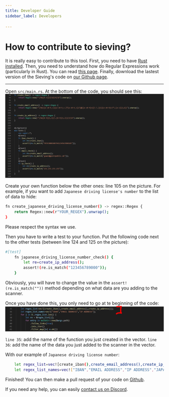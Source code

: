 ```yaml
---
title: Developer Guide
sidebar_label: Developers

---
```


# How to contribute to sieving?

It is really easy to contribute to this tool. 
First, you need to have [Rust installed](https://www.rust-lang.org/).
Then, you need to understand how do Regular Expressions work (particularly in Rust). You can read [this page](https://docs.rs/regex/1.5.4/regex/).
Finally, download the lastest version of the Sieving's code on [our Github page](https://github.com/ichnion/sieving).

---

Open `src/main.rs`. At the bottom of the code, you should see this: 
![img](img/sieving1.PNG)

Create your own function below the other ones: line 105 on the picture. For example, if you want to add `Japanese driving license's number` to the list of data to hide:
```sh
fn create_japanese_driving_license_number() -> regex::Regex {
    return Regex::new(r"YOUR_REGEX").unwrap();
}
```
Please respect the syntax we use.

Then you have to write a test to your function. Put the following code next to the other tests (between line 124 and 125 on the picture):
```sh
#[test]
    fn japanese_driving_license_number_check() {
        let re=create_ip_address();
        assert!(re.is_match("123456789000"));
    }
```
Obviously, you will have to change the value in the `assert!(re.is_match(""))` method depending on what data are you adding to the scanner.

Once you have done this, you only need to go at te beginning of the code:
![img](img/sieving2.PNG)

`line 35`: add the name of the function you just created in the vector.
`line 36`: add the name of the data you just added to the scanner in the vector.

With our example of `Japanese driving license number`:
```sh
    let regex_list=vec![create_iban(),create_email_address(),create_ip_address(),create_japanese_driving_license_number()];
    let regex_list_names=vec!["IBAN","EMAIL ADDRESS","IP ADDRESS","JAPANESE DRIVING LICENSE NUMBER"];
```
Finished! You can then make a pull request of your code on [Github](https://github.com/ichnion/sieving).

If you need any help, you can easily [contact us on Discord](https://discord.gg/HPFF83fTR4).
